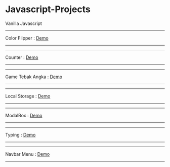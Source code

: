 # Javascript-Projects
Vanilla Javascript

**************************************************************************
Color Flipper : <a href="https://colors-flipper-byf.netlify.app/">Demo</a>
**************************************************************************

************************************************************
Counter : <a href="https://counter-byf.netlify.app">Demo</a>
************************************************************

************************************************************************
Game Tebak Angka : <a href="https://gametebakangka.netlify.app">Demo</a>
************************************************************************

*********************************************************************************
Local Storage : <a href="https://localstorage-insertdata-by.netlify.app">Demo</a>
*********************************************************************************

**************************************************************
ModalBox : <a href="https://modalbox-byf.netlify.app">Demo</a>
**************************************************************

***************************************************************
Typing : <a href="https://typewriting-byf.netlify.app">Demo</a>
***************************************************************

****************************************************************************
Navbar Menu : <a href="navbar-menu-test.netlify.app">Demo</a>
****************************************************************************

